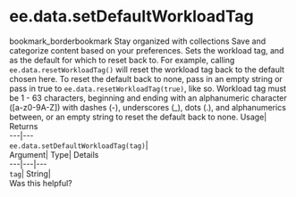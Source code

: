  
#  ee.data.setDefaultWorkloadTag
bookmark_borderbookmark Stay organized with collections  Save and categorize content based on your preferences.
Sets the workload tag, and as the default for which to reset back to. 
For example, calling `ee.data.resetWorkloadTag()` will reset the workload tag back to the default chosen here. To reset the default back to none, pass in an empty string or pass in true to `ee.data.resetWorkloadTag(true)`, like so.
Workload tag must be 1 - 63 characters, beginning and ending with an alphanumeric character ([a-z0-9A-Z]) with dashes (-), underscores (_), dots
(.), and alphanumerics between, or an empty string to reset the default back to none.
Usage| Returns  
---|---  
`ee.data.setDefaultWorkloadTag(tag)`|   
Argument| Type| Details  
---|---|---  
`tag`| String|   
Was this helpful?
